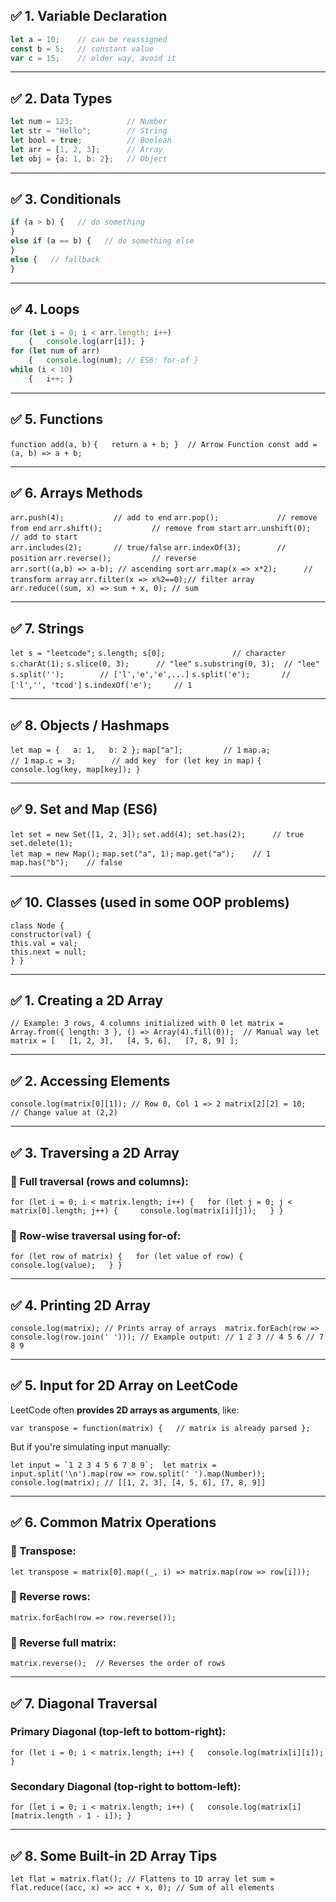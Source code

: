 ## ✅ 1. **Variable Declaration**

```javascript
let a = 10;    // can be reassigned 
const b = 5;   // constant value 
var c = 15;    // older way, avoid it
```

---

## ✅ 2. **Data Types**

```javascript
let num = 123;            // Number 
let str = "Hello";        // String 
let bool = true;          // Boolean 
let arr = [1, 2, 3];      // Array 
let obj = {a: 1, b: 2};   // Object
```

---

## ✅ 3. **Conditionals**

```javascript
if (a > b) {   // do something 
} 
else if (a == b) {   // do something else 
} 
else {   // fallback 
}
```

---

## ✅ 4. **Loops**

```javascript
for (let i = 0; i < arr.length; i++)
	{   console.log(arr[i]); }  
for (let num of arr) 
	{   console.log(num); // ES6: for-of }  
while (i < 10) 
	{   i++; }
```

---

## ✅ 5. **Functions**

`function add(a, b)` 
	`{   return a + b; }  // Arrow Function const add = (a, b) => a + b;`

---

## ✅ 6. **Arrays Methods**

`arr.push(4);           // add to end` 
`arr.pop();             // remove from end` 
`arr.shift();           // remove from start` 
`arr.unshift(0);        // add to start`  
`arr.includes(2);       // true/false` 
`arr.indexOf(3);        // position` 
`arr.reverse();         // reverse`  
`arr.sort((a,b) => a-b); // ascending sort` 
`arr.map(x => x*2);      // transform array` 
`arr.filter(x => x%2==0);// filter array` 
`arr.reduce((sum, x) => sum + x, 0); // sum`

---

## ✅ 7. **Strings**

`let s = "leetcode";` 
`s.length; s[0];               // character` 
`s.charAt(1);` 
`s.slice(0, 3);      // "lee"` 
`s.substring(0, 3);  // "lee"` 
`s.split('');        // ['l','e','e',...]` 
`s.split('e');       // ['l','', 'tcod']` 
`s.indexOf('e');     // 1`

---

## ✅ 8. **Objects / Hashmaps**

`let map = {   a: 1,   b: 2 };` 
`map["a"];         // 1` 
`map.a;            // 1` 
`map.c = 3;        // add key  for (let key in map)` 
`{   console.log(key, map[key]); }`

---

## ✅ 9. **Set and Map (ES6)**

`let set = new Set([1, 2, 3]);` 
`set.add(4); set.has(2);      // true` 
`set.delete(1);`  
`let map = new Map();` 
`map.set("a", 1);` 
`map.get("a");    // 1` 
`map.has("b");    // false`

---

## ✅ 10. **Classes (used in some OOP problems)**

`class Node {`   
	`constructor(val) {`     
		`this.val = val;`     
		`this.next = null;`   
	`} }`

---

## ✅ 1. **Creating a 2D Array**

`// Example: 3 rows, 4 columns initialized with 0 let matrix = Array.from({ length: 3 }, () => Array(4).fill(0));  // Manual way let matrix = [   [1, 2, 3],   [4, 5, 6],   [7, 8, 9] ];`

---

## ✅ 2. **Accessing Elements**

`console.log(matrix[0][1]); // Row 0, Col 1 => 2 matrix[2][2] = 10;         // Change value at (2,2)`

---

## ✅ 3. **Traversing a 2D Array**

### 🔁 Full traversal (rows and columns):

`for (let i = 0; i < matrix.length; i++) {   for (let j = 0; j < matrix[0].length; j++) {     console.log(matrix[i][j]);   } }`

### 🔁 Row-wise traversal using for-of:

`for (let row of matrix) {   for (let value of row) {     console.log(value);   } }`

---

## ✅ 4. **Printing 2D Array**

`console.log(matrix); // Prints array of arrays  matrix.forEach(row => console.log(row.join(' '))); // Example output: // 1 2 3 // 4 5 6 // 7 8 9`

---

## ✅ 5. **Input for 2D Array on LeetCode**

LeetCode often **provides 2D arrays as arguments**, like:

`var transpose = function(matrix) {   // matrix is already parsed };`

But if you're simulating input manually:

``let input = `1 2 3 4 5 6 7 8 9`;  let matrix = input.split('\n').map(row => row.split(' ').map(Number)); console.log(matrix); // [[1, 2, 3], [4, 5, 6], [7, 8, 9]]``

---

## ✅ 6. **Common Matrix Operations**

### 🔁 Transpose:

`let transpose = matrix[0].map((_, i) => matrix.map(row => row[i]));`

### 🔁 Reverse rows:

`matrix.forEach(row => row.reverse());`

### 🔁 Reverse full matrix:

`matrix.reverse();  // Reverses the order of rows`

---

## ✅ 7. **Diagonal Traversal**

### Primary Diagonal (top-left to bottom-right):

`for (let i = 0; i < matrix.length; i++) {   console.log(matrix[i][i]); }`

### Secondary Diagonal (top-right to bottom-left):

`for (let i = 0; i < matrix.length; i++) {   console.log(matrix[i][matrix.length - 1 - i]); }`

---

## ✅ 8. **Some Built-in 2D Array Tips**

`let flat = matrix.flat(); // Flattens to 1D array let sum = flat.reduce((acc, x) => acc + x, 0); // Sum of all elements`